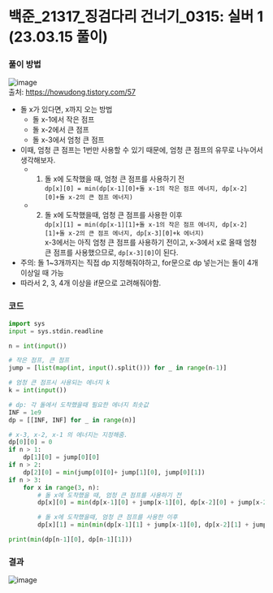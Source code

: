 # 백준_21317_징검다리 건너기_0315: 실버 1 (23.03.15 풀이)

### 풀이 방법
![image](https://user-images.githubusercontent.com/69101394/225191623-13b8b88d-9d07-4cf9-8aaf-e7cd74a48585.png)  
출처: https://howudong.tistory.com/57  

- 돌 x가 있다면, x까지 오는 방법
  - 돌 x-1에서 작은 점프
  - 돌 x-2에서 큰 점프
  - 돌 x-3에서 엄청 큰 점프
- 이때, 엄청 큰 점프는 1번만 사용할 수 있기 때문에, 엄청 큰 점프의 유무로 나누어서 생각해보자.
  - 1. 돌 x에 도착했을 때, 엄청 큰 점프를 사용하기 전  
  `dp[x][0] = min(dp[x-1][0]+돌 x-1의 작은 점프 에너지, dp[x-2][0]+돌 x-2의 큰 점프 에너지)`  

  - 2. 돌 x에 도착했을때, 엄청 큰 점프를 사용한 이후  
  `dp[x][1] = min(dp[x-1][1]+돌 x-1의 작은 점프 에너지, dp[x-2][1]+돌 x-2의 큰 점프 에너지, dp[x-3][0]+k 에너지)`  
  x-3에서는 아직 엄청 큰 점프를 사용하기 전이고, x-3에서 x로 올때 엄청 큰 점프를 사용했으므로, `dp[x-3][0]`이 된다.  
- 주의: 돌 1~3개까지는 직접 dp 지정해줘야하고, for문으로 dp 넣는거는 돌이 4개 이상일 때 가능
- 따라서 2, 3, 4개 이상을 if문으로 고려해줘야함.

### 코드
```python
import sys
input = sys.stdin.readline

n = int(input())

# 작은 점프, 큰 점프
jump = [list(map(int, input().split())) for _ in range(n-1)]

# 엄청 큰 점프시 사용되는 에너지 k
k = int(input())

# dp: 각 돌에서 도착했을때 필요한 에너지 최솟값
INF = 1e9
dp = [[INF, INF] for _ in range(n)]

# x-3, x-2, x-1 의 에너지는 지정해줌.
dp[0][0] = 0
if n > 1:
    dp[1][0] = jump[0][0]
if n > 2:
    dp[2][0] = min(jump[0][0]+ jump[1][0], jump[0][1])
if n > 3:
    for x in range(3, n):
        # 돌 x에 도착했을 때, 엄청 큰 점프를 사용하기 전
        dp[x][0] = min(dp[x-1][0] + jump[x-1][0], dp[x-2][0] + jump[x-2][1])

        # 돌 x에 도착했을때, 엄청 큰 점프를 사용한 이후
        dp[x][1] = min(min(dp[x-1][1] + jump[x-1][0], dp[x-2][1] + jump[x-2][1]), dp[x-3][0] + k)

print(min(dp[n-1][0], dp[n-1][1]))
```

### 결과
![image](https://user-images.githubusercontent.com/69101394/225214438-84f2d198-e211-4459-9019-c527207ecd8a.png)
